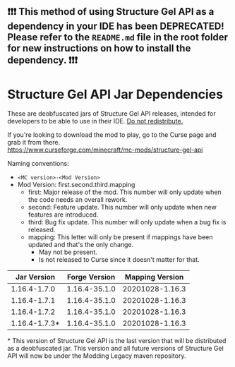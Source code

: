 ## ❗❗❗ This method of using Structure Gel API as a dependency in your IDE has been DEPRECATED! Please refer to the `README.md` file in the root folder for new instructions on how to install the dependency. ❗❗❗

# Structure Gel API Jar Dependencies

These are deobfuscated jars of Structure Gel API releases, intended for developers to be able
to use in their IDE. [Do not redistribute.](https://moddinglegacy.com/ML-Lesser-License/)

If you're looking to download the mod to play, go to the Curse page and grab it from there.  
https://www.curseforge.com/minecraft/mc-mods/structure-gel-api

Naming conventions:
- `<MC version>-<Mod Version>`
- Mod Version: first.second.third.mapping
  - first: Major release of the mod. This number will only update when the code needs an overall rework.
  - second: Feature update. This number will only update when new features are introduced.
  - third: Bug fix update. This number will only update when a bug fix is released.
  - mapping: This letter will only be present if mappings have been updated and that's the only change.
    - May not be present.
    - Is not released to Curse since it doesn't matter for that.

Jar Version   | Forge Version     | Mapping Version
--------------|-------------------|------------------
1.16.4-1.7.0  | 1.16.4-35.1.0     | 20201028-1.16.3
1.16.4-1.7.1  | 1.16.4-35.1.0     | 20201028-1.16.3
1.16.4-1.7.2  | 1.16.4-35.1.0     | 20201028-1.16.3
1.16.4-1.7.3*  | 1.16.4-35.1.0     | 20201028-1.16.3

\* This version of Structure Gel API is the last version that will be distributed as a deobfuscated jar. This version and all future versions of Structure Gel API will now be under the Modding Legacy maven repository.